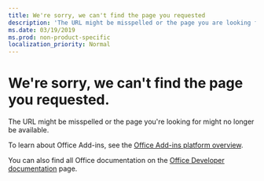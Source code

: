 ```yaml
---
title: We're sorry, we can't find the page you requested
description: 'The URL might be misspelled or the page you are looking for might no longer be available.'
ms.date: 03/19/2019
ms.prod: non-product-specific
localization_priority: Normal
---
```


# We're sorry, we can't find the page you requested.

The URL might be misspelled or the page you're looking for might no longer be available.  

To learn about Office Add-ins, see the [Office Add-ins platform overview](overview/office-add-ins.md).

You can also find all Office documentation on the [Office Developer documentation](https://developer.microsoft.com/office/docs) page.

